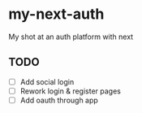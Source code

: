 # my-next-auth

My shot at an auth platform with next

## TODO

- [ ] Add social login
- [ ] Rework login & register pages
- [ ] Add oauth through app